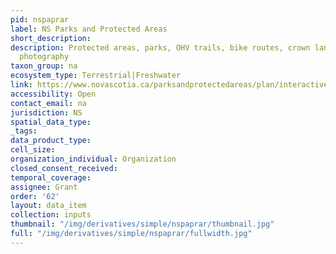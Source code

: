 ```yaml
---
pid: nspaprar
label: NS Parks and Protected Areas
short_description: 
description: Protected areas, parks, OHV trails, bike routes, crown lands, aerial
  photography
taxon_group: na
ecosystem_type: Terrestrial|Freshwater
link: https://www.novascotia.ca/parksandprotectedareas/plan/interactive-map/
accessibility: Open
contact_email: na
jurisdiction: NS
spatial_data_type: 
_tags: 
data_product_type: 
cell_size: 
organization_individual: Organization
closed_consent_received: 
temporal_coverage: 
assignee: Grant
order: '62'
layout: data_item
collection: inputs
thumbnail: "/img/derivatives/simple/nspaprar/thumbnail.jpg"
full: "/img/derivatives/simple/nspaprar/fullwidth.jpg"
---
```

